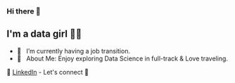 ### Hi there 👋

## I'm a data girl 👩‍💻

- 🌱  &nbsp; I’m currently having a job transition. 
- 💜  &nbsp; About Me: Enjoy exploring Data Science in full-track & Love traveling.

👔 [LinkedIn][LinkedIn] - Let's connect 🤝
 
[LinkedIn]: https://www.linkedin.com/in/xinyue-liu-237641169/
